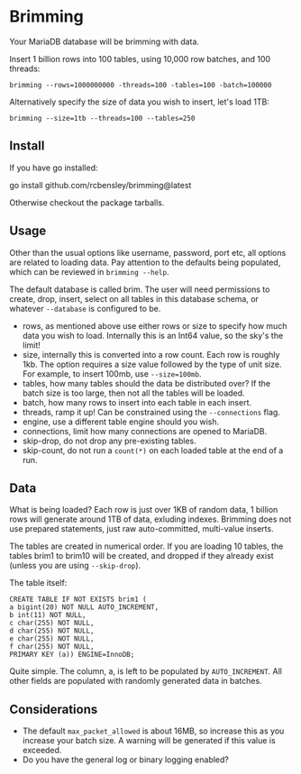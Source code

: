 # Brimming

Your MariaDB database will be brimming with data.

Insert 1 billion rows into 100 tables, using 10,000 row batches, and 100 threads:

    brimming --rows=1000000000 -threads=100 -tables=100 -batch=100000

Alternatively specify the size of data you wish to insert, let's load 1TB:

    brimming --size=1tb --threads=100 --tables=250

## Install

If you have go installed:

 go install github.com/rcbensley/brimming@latest

Otherwise checkout the package tarballs.

## Usage

Other than the usual options like username, password, port etc, all options are related to loading data.
Pay attention to the defaults being populated, which can be reviewed in `brimming --help`.

The default database is called brim. The user will need permissions to create, drop, insert, select on all tables in this database schema, or whatever `--database` is configured to be.

* rows, as mentioned above use either rows or size to specify how much data you wish to load. Internally this is an Int64 value, so the sky's the limit!
* size, internally this is converted into a row count. Each row is roughly 1kb. The option requires a size value followed by the type of unit size. For example, to insert 100mb, use `--size=100mb`.
* tables, how many tables should the data be distributed over? If the batch size is too large, then not all the tables will be loaded.
* batch, how many rows to insert into each table in each insert.
* threads, ramp it up! Can be constrained using the `--connections` flag.
* engine, use a different table engine should you wish.
* connections, limit how many connections are opened to MariaDB.
* skip-drop, do not drop any pre-existing tables.
* skip-count, do not run a `count(*)` on each loaded table at the end of a run.

## Data

What is being loaded? Each row is just over 1KB of random data, 1 billion rows will generate around 1TB of data, exluding indexes.
Brimming does not use prepared statements, just raw auto-committed, multi-value inserts.

The tables are created in numerical order. If you are loading 10 tables, the tables brim1 to brim10 will be created, and dropped if they already exist (unless you are using `--skip-drop`).

The table itself:

    CREATE TABLE IF NOT EXISTS brim1 (
    a bigint(20) NOT NULL AUTO_INCREMENT,
    b int(11) NOT NULL,
    c char(255) NOT NULL,
    d char(255) NOT NULL,
    e char(255) NOT NULL,
    f char(255) NOT NULL,
    PRIMARY KEY (a)) ENGINE=InnoDB;

Quite simple. The column, a, is left to be populated by `AUTO_INCREMENT`. All other fields are populated with randomly generated data in batches.

## Considerations

* The default `max_packet_allowed` is about 16MB, so increase this as you increase your batch size. A warning will be generated if this value is exceeded.
* Do you have the general log or binary logging enabled?
